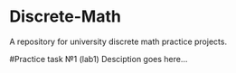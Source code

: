 # Discrete-Math
A repository for university discrete math practice projects.

#Practice task №1 (lab1)
Desciption goes here...
